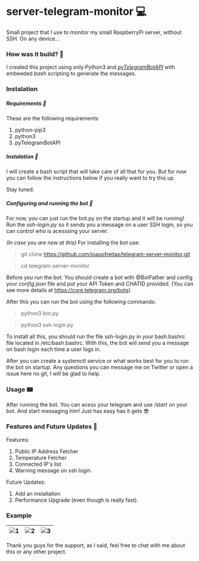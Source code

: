 # server-telegram-monitor 💻
Small project that I use to monitor my small RaspberryPi server, without SSH. On any device...

### How was it build? 🐍
I created this project using only Python3 and _[pyTelegramBotAPI](https://github.com/eternnoir/pyTelegramBotAPI)_ with embeeded _bash_ scripting to generate the messages.

### Instalation
##### Requirements 📲
These are the following requirements:
1. python-pip3
2. python3
3. pyTelegramBotAPI

##### Instalation 🤖
I will create a bash script that will take care of all that for you. But for now you can follow the instructions below if you really want to try this up.

Stay tuned.

##### Configuring and running the bot 🤖

For now, you can just run the bot.py on the startup and it will be running!
Run the _ssh-login.py_ so it sends you a message on a user SSH login, so you can control who is acesssing
your server.

*(In case you are new at this)*
For installing the bot use: 

> git clone https://github.com/joaoofreitas/telegram-server-monitor.git

> cd telegram-server-monitor

Before you run the bot. You should create a bot with @BotFather and config your _config.json_ file and put your API Token and CHATID provided.
(You can see more details at https://core.telegram.org/bots)

After this you can run the bot using the following commands:

> python3 bot.py

> python3 ssh-login.py

To install all this, you should run the file ssh-login.py in your bash.bashrc file located in /etc/bash.bashrc.
With this, the bot will send you a message on bash login each time a user logs in.

After you can create a systemctl service or what works best for you to run the bot on startup.
Any questions you can message me on Twitter or open a issue here no git, I will be glad to help.

### Usage 📟

After running the bot. You can acess your telegram and use _/start_ on your bot. And start messaging him!
Just has easy has it gets 😎

### Features and Future Updates 🚀
Features:
1. Public IP Address Fetcher
2. Temperature Fetcher
3. Connected IP's list
4. Warning message on ssh login.

Future Updates:
1. Add an installation
2. Performance Upgrade (even though is really fast).

### Example
| ![1](https://user-images.githubusercontent.com/31630346/75636871-6b75aa80-5c1a-11ea-80bc-5d5dd1f164d9.jpeg) | ![2](https://user-images.githubusercontent.com/31630346/75636874-76c8d600-5c1a-11ea-8a2c-8815ff51a27c.jpeg) | ![3](https://user-images.githubusercontent.com/31630346/75636879-7c262080-5c1a-11ea-809c-47a3f5e56381.jpeg) |
|:---:|:---:|:---:|


Thank you guys for the support, as I said, feel free to chat with me about this or any other project. 
